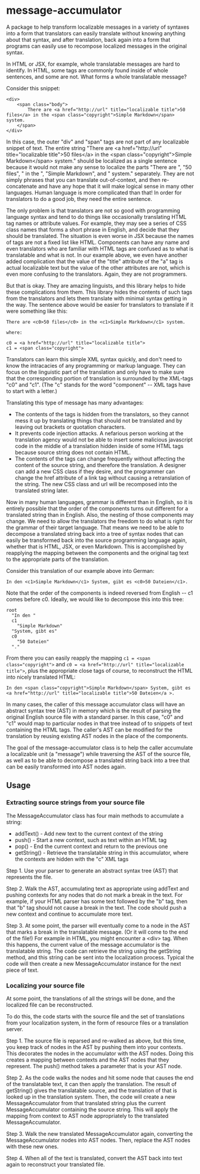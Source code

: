 # message-accumulator

A package to help transform localizable messages in a variety of
syntaxes into a form that
translators can easily translate without knowing anything about
that syntax, and after translation, back again into a form that
programs can easily use to recompose localized messages in the
original syntax.

In HTML or JSX, for example, whole translatable messages are hard to identify.
In HTML, some tags are commonly found inside of whole
sentences, and some are not. What forms a whole translatable
message?

Consider this snippet:

```
<div>
	<span class="body">
	    There are <a href="http://url" title="localizable title">50 files</a> in the <span class="copyright">Simple Markdown</span> system.
	</span>
</div>
```

In this case, the outer "div" and "span" tags are not part of any localizable
snippet of text. The entire string "There are
&lt;a href="http://url" title="localizable title"&gt;50
files&lt;/a&gt; in the &lt;span class="copyright"&gt;Simple Markdown&lt;/span&gt; system."
should be localized as a single sentence because it would not
make any sense to localize the parts "There are ",
"50 files", " in the ", "Simple Markdown", and " system." separately.
They are not simply phrases that you can
translate out-of-context, and then re-concatenate and have
any hope that it will make logical sense in many other languages. Human
language is more complicated than that! In order for translators to do
a good job, they need the entire sentence.

The only problem is that translators
are not so good with programming language syntax and tend to do things
like occasionally translating HTML tag names or attribute values. For example,
they may see a series of CSS class names that forms a short phrase in English,
and decide that they should be translated. The situation is even worse in
JSX because the names of tags are not a fixed list like HTML.
Components can have any name
and even translators who are familiar with HTML tags are confused as to
what is translatable and what is not. In our example above, we even have
another added complication
that the value of the "title" attribute of the "a" tag is actual
localizable text but the value of the other attributes are not, which
is even more confusing to the translators. Again, they are not programmers.

But that is okay. They are amazing linguists, and this library helps to hide
these complications from them. This library hides the contents of such tags
from the translators and lets them translate with minimal syntax
getting in the way. The sentence above would be easier for translators
to translate if it were something like this:

```
There are <c0>50 files</c0> in the <c1>Simple Markdown</c1> system.

where:

c0 = <a href="http://url" title="localizable title">
c1 = <span class="copyright">
```

Translators can learn this simple XML syntax quickly, and don't need to know the
intracacies of any programming or markup language. They
can focus on the linguistic part of the translation
and only have to make sure that the corresponding portion of translation
is surrounded by the XML-tags "c0" and "c1". (The "c" stands for
the word "component" -- XML tags have to start with a letter.)

Translating this type of message has many advantages:

* The contents of the tags is hidden from the
  translators, so they cannot mess it up by translating things that should
  not be translated and by leaving out brackets or quotation characters.
* It prevents code injection attacks. A nefarious person working at the translation
  agency would not be able to insert some malicious javascript code in the
  middle of a translation hidden inside of some HTML tags because source string
  does not contain HTML.
* The contents of the tags can change frequently without affecting the
  content of the source string, and therefore the translation. A designer
  can add a new CSS class if they desire, and the programmer can change
  the href attribute of a link tag without causing a
  retranslation of the string. The new CSS class and url will be
  recomposed into the translated string later.

Now in many human languages, grammar is different than in English, so it is
entirely possible that the order of the components turns out different for
a translated string than in English. Also,
the nesting of those components may change. We need to allow the translators
the freedom to do what is right for the grammar of their target language.
That means we need to be able to decompose a translated string back
into a tree of syntax nodes that can easily be transformed back into
the source programming language again, whether that is HTML, JSX, or
even Markdown. This is accomplished by reapplying the mapping between
the components and the original tag text to the appropriate parts
of the translation.

Consider this translation of our example above into German:

```
In den <c1>Simple Markdown</c1> System, gibt es <c0>50 Dateien</c1>.
```

Note that the order of the components is indeed reversed from English -- c1
comes before c0. Ideally, we would like to decompose this into this tree:

```
root
  "In den "
  c1
    "Simple Markdown"
  "System, gibt es"
  c0
    "50 Dateien"
  "."
```

From there you can easily reapply the mapping `c1 = <span class="copyright">`
and `c0 = <a href="http://url" title="localizable title">`, plus the appropriate
close tags of course, to reconstruct the HTML into nicely translated HTML:

```
In den <span class="copyright">Simple Markdown</span> System, gibt es <a href="http://url" title="localizable title">50 Dateien</a >.
```

In many cases, the caller of
this message accumulator class will have an abstract syntax tree (AST) in memory
which is the result of parsing the original English source file with a
standard parser. In this case,
"c0" and "c1" would map to particular nodes in that tree instead of to snippets
of text containing the HTML tags.
The caller's AST can be modified for the translation by reusing existing AST nodes
in the place of the components.

The goal of the message-accumulator class is to help the caller accumulate
a localizable unit (a "message") while traversing the AST of the source file,
as well as to be able to decompose a translated string back into a tree
that can be easily transformed into AST nodes again.

Usage
-----

### Extracting source strings from your source file

The MessageAccumulator class has four main methods to accumulate a string:

- addText() - Add new text to the current context of the string
- push() - Start a new context, such as text within an HTML tag
- pop() - End the current context and return to the previous one
- getString() - Retrieve the translatable string in this accumulator, where
  the contexts are hidden with the "c" XML tags

Step 1. Use your parser to generate an abstract syntax tree (AST) that represents
the file.

Step 2. Walk the AST, accumulating text as appropriate using addText and pushing
contexts for any nodes that do not mark a break in the text. For example, if
your HTML parser has some text followed by the "b" tag, then that "b" tag should
not cause a break in the text. The code should push a new context and continue
to accumulate more text.

Step 3. At some point, the parser will eventually come to a node
in the AST that marks a break in the translatable message. (Or it will come
to the end of the file!) For example in HTML, you might encounter a &lt;div&gt;
tag. When this happens, the current value of the message accumulator is the
translatable string. The code can retrieve the string using the getString
method, and this string can be sent into the localization process. Typical
the code will then create a new MessageAccumulator instance for the next
piece of text.

### Localizing your source file

At some point, the translations of all the strings will be done, and the
localized file can be reconstructed.

To do this, the code starts with the source file and the set of translations
from your localization system, in the form of resource files or a translation
server.

Step 1. The source file is reparsed and re-walked as above, but this time, you keep
track of nodes in the AST by pushing them into your contexts. This decorates
the nodes in the accumulator with the AST nodes. Doing this creates
a mapping between contexts and the AST nodes that they represent. The push()
method takes a parameter that is your AST node.

Step 2. As the code walks the nodes and hit some node that causes the end of
the translatable text, it can then apply the translation. The result of
getString() gives the translatable source, and the translation of that is
looked up in the translation system. Then, the code will create a new MessageAccumulator
from that translated string plus the current MessageAccumulator containing
the source string. This will apply the mapping from context to AST node
appropriately to the translated MessageAccumulator.

Step 3. Walk the new translated MessageAccumulator again, converting the
MessageAccumulator nodes into AST nodes. Then, replace the AST nodes with
these new ones.

Step 4. When all of the text is translated, convert the AST back into text
again to reconstruct your translated file.

